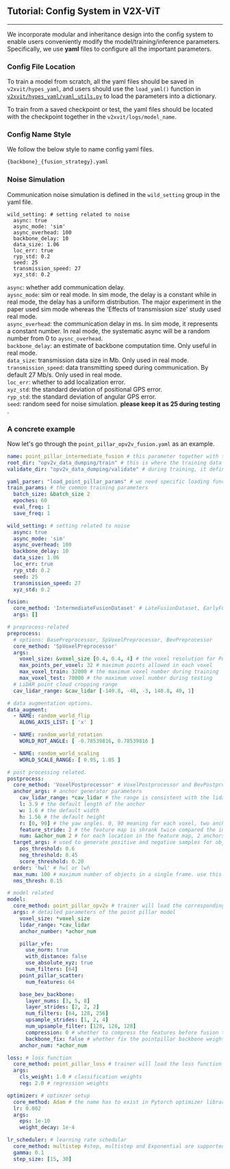 ## Tutorial: Config System in V2X-ViT

---
We incorporate modular and inheritance design into the config system to enable users conveniently
modify the model/training/inference parameters. Specifically, we use **yaml** files to configure all the 
important parameters.

### Config File Location
To train a model from scratch, all the yaml files should be saved in `v2xvit/hypes_yaml`, and users should use the `load_yaml()` function in [`v2xvit/hypes_yaml/yaml_utils.py`](https://github.com/DerrickXuNu/OpenCOOD/blob/main/opencood/hypes_yaml/yaml_utils.py#L8) to load the parameters into a dictionary.

To train from a saved checkpoint or test, the yaml files should be located with the checkpoint together in the `v2xvit/logs/model_name`.

### Config Name Style
We follow the below style to name config yaml files.
```python
{backbone}_{fusion_strategy}.yaml
```

### Noise Simulation
Communication noise simulation is defined in the `wild_setting` group in the yaml file.
```
wild_setting: # setting related to noise
  async: true
  async_mode: 'sim'
  async_overhead: 100
  backbone_delay: 10
  data_size: 1.06
  loc_err: true
  ryp_std: 0.2
  seed: 25
  transmission_speed: 27
  xyz_std: 0.2
```
`async`: whether add communication delay. <br>
`aysnc_mode`:  sim or real mode. In sim mode, the delay is a constant while in real mode, the delay has a uniform distribution.
The major experiment in the paper used sim mode whereas the 'Effects of transmission size' study used real
 mode. <br>
`async_overhead`: the communication delay in ms. In sim mode, it represents a constant number. In real mode,
the systematic async will be a random number from 0 to `aysnc_overhead`. <br>
`backbone_delay`: an estimate of backbone computation time. Only useful in real mode. <br>
`data_size`: transmission data size in Mb. Only used in real mode. <br>
`transmission_speed`: data transmitting speed during communication. By default 27 Mb/s. Only used in real mode. <br>
`loc_err`: whether to add localization error. <br>
`xyz_std`: the standard deviation of positional GPS error. <br>
`ryp_std`: the standard deviation of angular GPS error. <br>
`seed`: random seed for noise simulation. <strong>please keep it as 25 during testing </strong>.




### A concrete example
Now let's go through the `point_pillar_opv2v_fusion.yaml` as an example.

```yaml
name: point_pillar_intermediate_fusion # this parameter together with the current timestamp will  define the name of the saved folder for the model. 
root_dir: "opv2v_data_dumping/train" # this is where the training data locate
validate_dir: "opv2v_data_dumping/validate" # during training, it defines the validation folder. during testing, it defines the testing folder path.

yaml_parser: "load_point_pillar_params" # we need specific loading functions for different backbones.
train_params: # the common training parameters
  batch_size: &batch_size 2
  epoches: 60
  eval_freq: 1
  save_freq: 1

wild_setting: # setting related to noise
  async: true
  async_mode: 'sim'
  async_overhead: 100
  backbone_delay: 10
  data_size: 1.06
  loc_err: true
  ryp_std: 0.2
  seed: 25
  transmission_speed: 27
  xyz_std: 0.2

fusion:
  core_method: 'IntermediateFusionDataset' # LateFusionDataset, EarlyFusionDataset, and IntermediateFusionDataset are supported
  args: []

# preprocess-related
preprocess:
  # options: BasePreprocessor, SpVoxelPreprocessor, BevPreprocessor
  core_method: 'SpVoxelPreprocessor'
  args:
    voxel_size: &voxel_size [0.4, 0.4, 4] # the voxel resolution for PointPillar
    max_points_per_voxel: 32 # maximum points allowed in each voxel
    max_voxel_train: 32000 # the maximum voxel number during training
    max_voxel_test: 70000 # the maximum voxel number during testing
  # LiDAR point cloud cropping range
  cav_lidar_range: &cav_lidar [-140.8, -40, -3, 140.8, 40, 1]

# data augmentation options.
data_augment:
  - NAME: random_world_flip
    ALONG_AXIS_LIST: [ 'x' ]

  - NAME: random_world_rotation
    WORLD_ROT_ANGLE: [ -0.78539816, 0.78539816 ]

  - NAME: random_world_scaling
    WORLD_SCALE_RANGE: [ 0.95, 1.05 ]

# post processing related.
postprocess:
  core_method: 'VoxelPostprocessor' # VoxelPostprocessor and BevPostprocessor are supported
  anchor_args: # anchor generator parameters
    cav_lidar_range: *cav_lidar # the range is consistent with the lidar cropping range to generate the correct ancrhors
    l: 3.9 # the default length of the anchor
    w: 1.6 # the default width
    h: 1.56 # the default height
    r: [0, 90] # the yaw angles. 0, 90 meaning for each voxel, two anchors will be generated with 0 and 90 degree yaw angle
    feature_stride: 2 # the feature map is shrank twice compared the input voxel tensor
    num: &achor_num 2 # for each location in the feature map, 2 anchors will be generated
  target_args: # used to generate positive and negative samples for object detection
    pos_threshold: 0.6 
    neg_threshold: 0.45
    score_threshold: 0.20
  order: 'hwl' # hwl or lwh
  max_num: 100 # maximum number of objects in a single frame. use this number to make sure different frames have the same dimension in the same batch
  nms_thresh: 0.15

# model related
model:
  core_method: point_pillar_opv2v # trainer will load the corresponding model python file with the same name
  args: # detailed parameters of the point pillar model
    voxel_size: *voxel_size 
    lidar_range: *cav_lidar
    anchor_number: *achor_num

    pillar_vfe:
      use_norm: true
      with_distance: false
      use_absolute_xyz: true
      num_filters: [64]
    point_pillar_scatter:
      num_features: 64

    base_bev_backbone:
      layer_nums: [3, 5, 8]
      layer_strides: [2, 2, 2]
      num_filters: [64, 128, 256]
      upsample_strides: [1, 2, 4]
      num_upsample_filter: [128, 128, 128]
      compression: 0 # whether to compress the features before fusion to reduce the bandwidth
      backbone_fix: false # whether fix the pointpillar backbone weights during training.
    anchor_num: *achor_num

loss: # loss function
  core_method: point_pillar_loss # trainer will load the loss function with the same name
  args:
    cls_weight: 1.0 # classification weights
    reg: 2.0 # regression weights

optimizer: # optimzer setup
  core_method: Adam # the name has to exist in Pytorch optimizer library
  lr: 0.002
  args:
    eps: 1e-10
    weight_decay: 1e-4

lr_scheduler: # learning rate schedular
  core_method: multistep #step, multistep and Exponential are supported
  gamma: 0.1
  step_size: [15, 30]

```